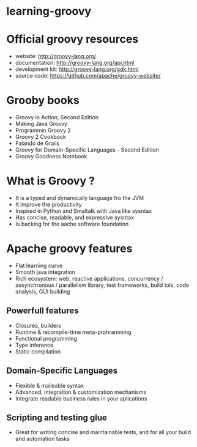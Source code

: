# learning-groovy

# Official groovy resources

- website: http://groovy-lang.org/
- documentation: http://groovy-lang.org/api.html
- development kit: http://groovy-lang.org/gdk.html
- source code: https://github.com/apache/groovy-website/

# Grooby books

- Groovy in Action, Second Edition
- Making Java Groovy
- Programmin Groovy 2
- Groovy 2 Cookbook
- Falando de Grails
- Groovy for Domain-Specific Languages - Second Edition
- Groovy Goodness Notebook

# What is Groovy ?

- It is a typed and dynamically language fro the JVM
- It improve the productivity
- Inspired in Python and Smaltalk with Java like sysntax
- Has concise, readable, and expressive sysntax
- Is backing for the aache software foundation

# Apache groovy features

- Flat learning curve
- Smooth java integration
- Rich ecosystem: web, reactive applications, concurrency / assynchronous / parallelism library, test frameworks, build tols, code analysis, GUI building

## Powerfull features

- Closures, builders
- Runtime & recompile-time meta-prohramming
- Functional programming
- Type inference
- Static compilation

## Domain-Specific Languages

- Flexible & malleable syntax
- Advanced, integration & customization mechanisms
- Integrate readable business rules in your aplications

## Scripting and testing glue

- Great for writing concise and maintainable tests, and for all your build and automation tasks